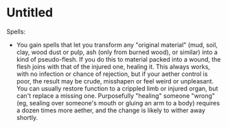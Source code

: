 # Untitled

Spells:

- You gain spells that let you transform any "original material" (mud, soil, clay, wood dust or pulp, ash (only from burned wood), or similar) into a kind of pseudo-flesh. If you do this to material packed into a wound, the flesh joins with that of the injured one, healing it. This always works, with no infection or chance of rejection, but if your aether control is poor, the result may be crude, misshapen or feel weird or unpleasant. You can usually restore function to a crippled limb or injured organ, but can't replace a missing one. Purposefully "healing" someone "wrong" (eg, sealing over someone's mouth or gluing an arm to a body) requires a dozen times more aether, and the change is likely to wither away shortly.